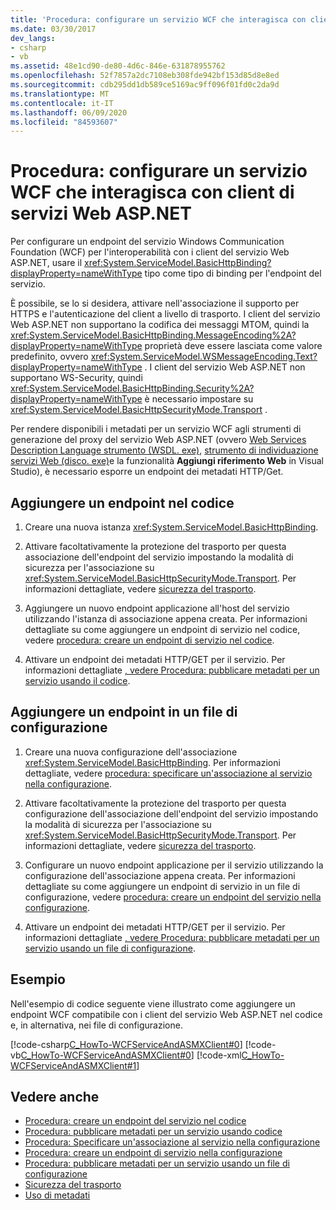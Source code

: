 ```yaml
---
title: 'Procedura: configurare un servizio WCF che interagisca con client di servizi Web ASP.NET'
ms.date: 03/30/2017
dev_langs:
- csharp
- vb
ms.assetid: 48e1cd90-de80-4d6c-846e-631878955762
ms.openlocfilehash: 52f7857a2dc7108eb308fde942bf153d85d8e8ed
ms.sourcegitcommit: cdb295dd1db589ce5169ac9ff096f01fd0c2da9d
ms.translationtype: MT
ms.contentlocale: it-IT
ms.lasthandoff: 06/09/2020
ms.locfileid: "84593607"
---
```

# <a name="how-to-configure-wcf-service-to-interoperate-with-aspnet-web-service-clients"></a>Procedura: configurare un servizio WCF che interagisca con client di servizi Web ASP.NET

Per configurare un endpoint del servizio Windows Communication Foundation (WCF) per l'interoperabilità con i client del servizio Web ASP.NET, usare il <xref:System.ServiceModel.BasicHttpBinding?displayProperty=nameWithType> tipo come tipo di binding per l'endpoint del servizio.  
  
 È possibile, se lo si desidera, attivare nell'associazione il supporto per HTTPS e l'autenticazione del client a livello di trasporto. I client del servizio Web ASP.NET non supportano la codifica dei messaggi MTOM, quindi la <xref:System.ServiceModel.BasicHttpBinding.MessageEncoding%2A?displayProperty=nameWithType> proprietà deve essere lasciata come valore predefinito, ovvero <xref:System.ServiceModel.WSMessageEncoding.Text?displayProperty=nameWithType> . I client del servizio Web ASP.NET non supportano WS-Security, quindi <xref:System.ServiceModel.BasicHttpBinding.Security%2A?displayProperty=nameWithType> è necessario impostare su <xref:System.ServiceModel.BasicHttpSecurityMode.Transport> .  
  
 Per rendere disponibili i metadati per un servizio WCF agli strumenti di generazione del proxy del servizio Web ASP.NET (ovvero [Web Services Description Language strumento (WSDL. exe)](https://docs.microsoft.com/previous-versions/dotnet/netframework-4.0/7h3ystb6(v%3dvs.100)), [strumento di individuazione servizi Web (disco. exe)](https://docs.microsoft.com/previous-versions/dotnet/netframework-4.0/cy2a3ybs(v=vs.100))e la funzionalità **Aggiungi riferimento Web** in Visual Studio), è necessario esporre un endpoint dei metadati HTTP/Get.  
  
## <a name="add-an-endpoint-in-code"></a>Aggiungere un endpoint nel codice  
  
1. Creare una nuova istanza <xref:System.ServiceModel.BasicHttpBinding>.  
  
2. Attivare facoltativamente la protezione del trasporto per questa associazione dell'endpoint del servizio impostando la modalità di sicurezza per l'associazione su <xref:System.ServiceModel.BasicHttpSecurityMode.Transport>. Per informazioni dettagliate, vedere [sicurezza del trasporto](transport-security.md).  
  
3. Aggiungere un nuovo endpoint applicazione all'host del servizio utilizzando l'istanza di associazione appena creata. Per informazioni dettagliate su come aggiungere un endpoint di servizio nel codice, vedere [procedura: creare un endpoint di servizio nel codice](how-to-create-a-service-endpoint-in-code.md).  
  
4. Attivare un endpoint dei metadati HTTP/GET per il servizio. Per informazioni dettagliate [, vedere Procedura: pubblicare metadati per un servizio usando il codice](how-to-publish-metadata-for-a-service-using-code.md).  
  
## <a name="add-an-endpoint-in-a-configuration-file"></a>Aggiungere un endpoint in un file di configurazione  
  
1. Creare una nuova configurazione dell'associazione <xref:System.ServiceModel.BasicHttpBinding>. Per informazioni dettagliate, vedere [procedura: specificare un'associazione al servizio nella configurazione](../how-to-specify-a-service-binding-in-configuration.md).  
  
2. Attivare facoltativamente la protezione del trasporto per questa configurazione dell'associazione dell'endpoint del servizio impostando la modalità di sicurezza per l'associazione su <xref:System.ServiceModel.BasicHttpSecurityMode.Transport>. Per informazioni dettagliate, vedere [sicurezza del trasporto](transport-security.md).  
  
3. Configurare un nuovo endpoint applicazione per il servizio utilizzando la configurazione dell'associazione appena creata. Per informazioni dettagliate su come aggiungere un endpoint di servizio in un file di configurazione, vedere [procedura: creare un endpoint del servizio nella configurazione](how-to-create-a-service-endpoint-in-configuration.md).  
  
4. Attivare un endpoint dei metadati HTTP/GET per il servizio. Per informazioni dettagliate [, vedere Procedura: pubblicare metadati per un servizio usando un file di configurazione](how-to-publish-metadata-for-a-service-using-a-configuration-file.md).  
  
## <a name="example"></a>Esempio  
 Nell'esempio di codice seguente viene illustrato come aggiungere un endpoint WCF compatibile con i client del servizio Web ASP.NET nel codice e, in alternativa, nei file di configurazione.  
  
 [!code-csharp[C_HowTo-WCFServiceAndASMXClient#0](../../../../samples/snippets/csharp/VS_Snippets_CFX/c_howto-wcfserviceandasmxclient/cs/program.cs#0)]
 [!code-vb[C_HowTo-WCFServiceAndASMXClient#0](../../../../samples/snippets/visualbasic/VS_Snippets_CFX/c_howto-wcfserviceandasmxclient/vb/program.vb#0)]
 [!code-xml[C_HowTo-WCFServiceAndASMXClient#1](../../../../samples/snippets/csharp/VS_Snippets_CFX/c_howto-wcfserviceandasmxclient/common/app.config#1)]
  
## <a name="see-also"></a>Vedere anche

- [Procedura: creare un endpoint del servizio nel codice](how-to-create-a-service-endpoint-in-code.md)
- [Procedura: pubblicare metadati per un servizio usando codice](how-to-publish-metadata-for-a-service-using-code.md)
- [Procedura: Specificare un'associazione al servizio nella configurazione](../how-to-specify-a-service-binding-in-configuration.md)
- [Procedura: creare un endpoint di servizio nella configurazione](how-to-create-a-service-endpoint-in-configuration.md)
- [Procedura: pubblicare metadati per un servizio usando un file di configurazione](how-to-publish-metadata-for-a-service-using-a-configuration-file.md)
- [Sicurezza del trasporto](transport-security.md)
- [Uso di metadati](using-metadata.md)
